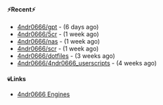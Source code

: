 #### ⚡Recent⚡

- [4ndr0666/gpt](https://github.com/4ndr0666/gpt) - (6 days ago)
- [4ndr0666/5cr](https://github.com/4ndr0666/5cr) - (1 week ago)
- [4ndr0666/nas](https://github.com/4ndr0666/nas) - (1 week ago)
- [4ndr0666/scr](https://github.com/4ndr0666/scr) - (1 week ago)
- [4ndr0666/dotfiles](https://github.com/4ndr0666/dotfiles) - (3 weeks ago)
- [4ndr0666/4ndr0666_userscripts](https://github.com/4ndr0666/4ndr0666_userscripts) - (4 weeks ago)

#### 💀Links

- [4ndr0666 Engines](https://github.com/hoothin/SearchJumper/discussions/73)


